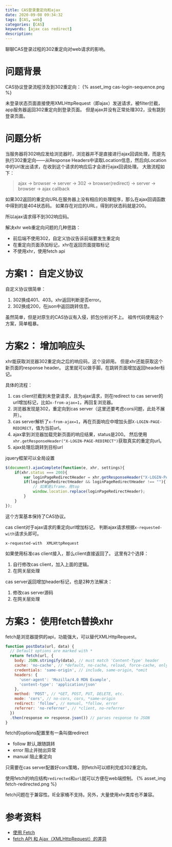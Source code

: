 ```yaml
---
title: CAS登录重定向和ajax
date: 2020-09-08 09:34:32
tags: [CAS, web]
categories: [CAS]
keywords: [ajax cas redirect]
description:
---
```


聊聊CAS登录过程的302重定向对web请求的影响。
<!-- more -->

# 问题背景

CAS协议登录流程涉及到302重定向：
{% asset_img cas-login-sequence.png %}

未登录状态页面直接使用XMLHttpRequest（即ajax）发送请求，被filter拦截，app服务器返回302重定向到登录页面。
但是ajax并没有正常处理302，没有跳到登录页面。

# 问题分析

当服务器将302响应发给浏览器时，浏览器并不是直接进行ajax回调处理，而是先执行302重定向——从Response Headers中读取Location信息，然后向Location中的Url发出请求，在收到这个请求的响应后才会进行ajax回调处理。
大致流程如下：
>ajax -> browser -> server -> 302 -> browser(redirect) -> server -> browser -> ajax callback

如果302返回的重定向URL在服务器上没有相应的处理程序，那么在ajax回调函数中得到的是404状态码。
如果存在对应的URL，得到的状态码就是200。

所以ajax请求得不到302响应码。

解决xhr web重定向问题的几种思路：
- 前后端不使用302，自定义协议告诉前端要发生重定向
- 在重定向页面添加标记，xhr在返回页面提取标记
- 不使用xhr，使用fetch api

# 方案1： 自定义协议

自定义协议很简单：
1. 302换成401、403。xhr返回判断是否error。
2. 302换成200，在json中返回跳转信息。

虽然简单，但是对原生的CAS协议有入侵，抓包分析对不上。
祖传代码使用这个方案，简单粗暴。

# 方案2： 增加响应头

xhr能获取浏览器302重定向之后的响应码，这个没卵用。
但是xhr还能获取这个新页面的response header。
这里就可以做手脚。在跳转页面增加返回header标记。

具体的流程：
1. cas client拦截到未登录请求，且为ajax请求，则在redirect to cas server的url增加标记，比如`x-from-ajax=1`，再回复浏览器。
2. 浏览器发现是302，重定向到cas server（这里还要考虑cors问题，此处不展开）。
3. cas server解析了`x-from-ajax=1`，再在页面响应中增加头部`X-LOGIN-PAGE-REDIRECT`，值为当前url。
4. ajax拿到浏览器加载完新页面的响应结果，status是200。
然后使用`xhr.getResponseHeader("X-LOGIN-PAGE-REDIRECT")`获取真实的重定向url。
5. ajax处理后跳转到目标url

jquery框架可以全局设置
```js
$(document).ajaxComplete(function(e, xhr, settings){
    if(xhr.status === 200){
        var loginPageRedirectHeader = xhr.getResponseHeader("X-LOGIN-PAGE-REDIRECT");
        if(loginPageRedirectHeader && loginPageRedirectHeader !== ""){
            // 如果是iframe，用top
            window.location.replace(loginPageRedirectHeader);
        }
    }
});
```

这个方案基本保持了CAS协议。

cas client对于ajax请求的重定向url增加标记。
判断ajax请求根据`x-requested-with`请求头即可。
```
x-requested-with  XMLHttpRequest
```
如果使用标准cas client接入，那么client直接返回了。
这里有2个选择：
1. 自行修改cas client，加入上面的逻辑。
2. 在网关层处理

cas server返回增加header标记，也是2种方法解决：
1. 修改cas server源码
2. 在网关层处理


# 方案3： 使用fetch替换xhr

fetch是浏览器提供的api，功能强大，可以替代XMLHttpRequest。

```js
function postData(url, data) {
  // Default options are marked with *
  return fetch(url, {
    body: JSON.stringify(data), // must match 'Content-Type' header
    cache: 'no-cache', // *default, no-cache, reload, force-cache, only-if-cached
    credentials: 'same-origin', // include, same-origin, *omit
    headers: {
      'user-agent': 'Mozilla/4.0 MDN Example',
      'content-type': 'application/json'
    },
    method: 'POST', // *GET, POST, PUT, DELETE, etc.
    mode: 'cors', // no-cors, cors, *same-origin
    redirect: 'follow', // manual, *follow, error
    referrer: 'no-referrer', // *client, no-referrer
  })
  .then(response => response.json()) // parses response to JSON
}
```

fetch的options配置里有一条叫做redirect
- follow 默认,跟随跳转
- error 阻止并抛出异常
- manual 阻止重定向

只需要在cas server配置好cors策略，则fetch可以顺利完成302重定向。

使用fetch的响应结构`redirected`和`url`就可以方便在web端控制。
{% asset_img fetch-redirected.png %}

fetch问题在于兼容性。IE全家桶不支持。另外，大量使用xhr类库也不兼容。


# 参考资料

- [使用 Fetch](https://developer.mozilla.org/zh-CN/docs/Web/API/Fetch_API/Using_Fetch)
- [fetch API 和 Ajax（XMLHttpRequest）的差异](https://www.jianshu.com/p/373c348737f6)